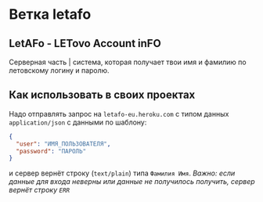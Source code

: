 # Ветка letafo
## LetAFo - LETovo Account inFO 

Серверная часть | система, которая получает твои имя и фамилию по летовскому логину и паролю.

## Как использовать в своих проектах

Надо отправлять запрос на `letafo-eu.heroku.com` с типом данных `application/json` с данными по шаблону:

```json
{
  "user": "ИМЯ_ПОЛЬЗОВАТЕЛЯ",
  "password": "ПАРОЛЬ"
}
```

и сервер вернёт строку (`text/plain`) типа `Фамилия Имя`.
*Важно: если данные для входа неверны или данные не получилось получить, сервер вернёт строку `ERR`*
